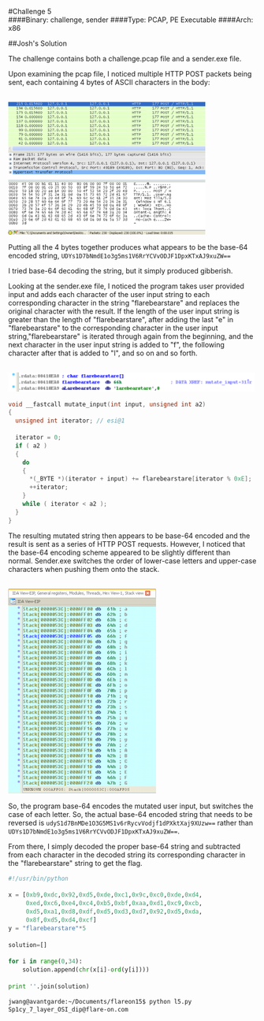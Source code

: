 #Challenge 5                              
####Binary: challenge, sender
####Type: PCAP, PE Executable
####Arch: x86

##Josh's Solution

The challenge contains both a challenge.pcap file and a sender.exe file.

Upon examining the pcap file, I noticed multiple HTTP POST packets being sent, each containing 4 bytes of ASCII characters in the body:

<br><img src="imgs/chal5-wireshark.png" width="400"></br>

Putting all the 4 bytes together produces what appears to be the base-64 encoded string, `UDYs1D7bNmdE1o3g5ms1V6RrYCVvODJF1DpxKTxAJ9xuZW==`

I tried base-64 decoding the string, but it simply produced gibberish.

Looking at the sender.exe file, I noticed the program takes user provided input and adds each character of the user input string to each corresponding character in the string "flarebearstare" and replaces the original character with the result. If the length of the user input string is greater than the length of "flarebearstare", after adding the last "e" in "flarebearstare" to the corresponding character in the user input string,"flarebearstare" is iterated through again from the beginning, and the next character in the user input string is added to "f", the following character after that is added to "l", and so on and so forth.

<br><img src="imgs/chal5-flarebearstare.png" width="500"></br>

```C
void __fastcall mutate_input(int input, unsigned int a2)
{
  unsigned int iterator; // esi@1

  iterator = 0;
  if ( a2 )
  {
    do
    {
      *(_BYTE *)(iterator + input) += flarebearstare[iterator % 0xE];
      ++iterator;
    }
    while ( iterator < a2 );
  }
}
```

The resulting mutated string then appears to be base-64 encoded and the result is sent as a series of HTTP POST requests. However, I noticed that the base-64 encoding scheme appeared to be slightly different than normal. Sender.exe switches the order of lower-case letters and upper-case characters when pushing them onto the stack. 

<br><img src="imgs/chal5-alphabet.png" width="300"></br>

So, the program base-64 encodes the mutated user input, but switches the case of each letter. So, the actual base-64 encoded string that needs to be reversed is `udyS1d7BnMDe1O3G5MS1v6rRycvVodjf1dPXktXaj9XUzw==` rather than `UDYs1D7bNmdE1o3g5ms1V6RrYCVvODJF1DpxKTxAJ9xuZW==`. 

From there, I simply decoded the proper base-64 string and subtracted from each character in the decoded string its corresponding character in the "flarebearstare" string to get the flag.

```python
#!/usr/bin/python

x = [0xb9,0xdc,0x92,0xd5,0xde,0xc1,0x9c,0xc0,0xde,0xd4,
     0xed,0xc6,0xe4,0xc4,0xb5,0xbf,0xaa,0xd1,0xc9,0xcb,
     0xd5,0xa1,0xd8,0xdf,0xd5,0xd3,0xd7,0x92,0xd5,0xda,
     0x8f,0xd5,0xd4,0xcf]
y = "flarebearstare"*5

solution=[]

for i in range(0,34):
    solution.append(chr(x[i]-ord(y[i])))

print ''.join(solution)
```

```shell
jwang@avantgarde:~/Documents/flareon15$ python l5.py 
Sp1cy_7_layer_OSI_dip@flare-on.com
```



